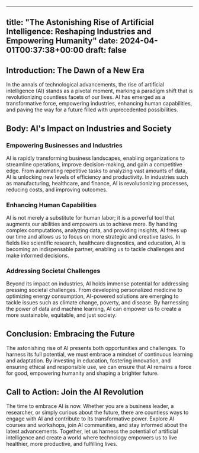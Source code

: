 
---
title: "The Astonishing Rise of Artificial Intelligence: Reshaping Industries and Empowering Humanity"
date: 2024-04-01T00:37:38+00:00
draft: false
---

## Introduction: The Dawn of a New Era

In the annals of technological advancements, the rise of artificial intelligence (AI) stands as a pivotal moment, marking a paradigm shift that is revolutionizing countless facets of our lives. AI has emerged as a transformative force, empowering industries, enhancing human capabilities, and paving the way for a future filled with unprecedented possibilities.

## Body: AI's Impact on Industries and Society

### Empowering Businesses and Industries

AI is rapidly transforming business landscapes, enabling organizations to streamline operations, improve decision-making, and gain a competitive edge. From automating repetitive tasks to analyzing vast amounts of data, AI is unlocking new levels of efficiency and productivity. In industries such as manufacturing, healthcare, and finance, AI is revolutionizing processes, reducing costs, and improving outcomes.

### Enhancing Human Capabilities

AI is not merely a substitute for human labor; it is a powerful tool that augments our abilities and empowers us to achieve more. By handling complex computations, analyzing data, and providing insights, AI frees up our time and allows us to focus on more strategic and creative tasks. In fields like scientific research, healthcare diagnostics, and education, AI is becoming an indispensable partner, enabling us to tackle challenges and make informed decisions.

### Addressing Societal Challenges

Beyond its impact on industries, AI holds immense potential for addressing pressing societal challenges. From developing personalized medicine to optimizing energy consumption, AI-powered solutions are emerging to tackle issues such as climate change, poverty, and disease. By harnessing the power of data and machine learning, AI can empower us to create a more sustainable, equitable, and just society.

## Conclusion: Embracing the Future

The astonishing rise of AI presents both opportunities and challenges. To harness its full potential, we must embrace a mindset of continuous learning and adaptation. By investing in education, fostering innovation, and ensuring ethical and responsible use, we can ensure that AI remains a force for good, empowering humanity and shaping a brighter future.

## Call to Action: Join the AI Revolution

The time to embrace AI is now. Whether you are a business leader, a researcher, or simply curious about the future, there are countless ways to engage with AI and contribute to its transformative power. Explore AI courses and workshops, join AI communities, and stay informed about the latest advancements. Together, let us harness the potential of artificial intelligence and create a world where technology empowers us to live healthier, more productive, and fulfilling lives.